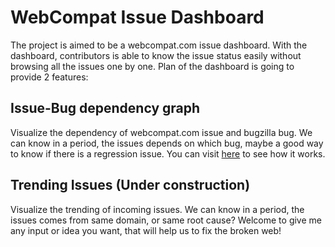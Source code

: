 # WebCompat Issue Dashboard
The project is aimed to be a webcompat.com issue dashboard. With the dashboard, contributors is able to know the issue status easily without browsing all the issues one by one.
Plan of the dashboard is going to provide 2 features:
 ## Issue-Bug dependency graph
 Visualize the dependency of webcompat.com issue and bugzilla bug. We can know in a period, the issues depends on which bug, maybe a good way to know if there is a regression issue.
 You can visit [here](https://webcompat.herokuapp.com/wc-bz.html) to see how it works.
 ## Trending Issues (Under construction)
 Visualize the trending of incoming issues. We can know in a period, the issues comes from same domain, or same root cause? 
Welcome to give me any input or idea you want, that will help us to fix the broken web!
